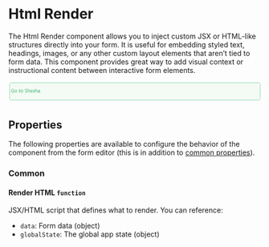 # Html Render
The Html Render component allows you to inject custom JSX or HTML-like structures directly into your form. It is useful for embedding styled text, headings, images, or any other custom layout elements that aren’t tied to form data. This component provides great way to add visual context or instructional content between interactive form elements.

![Image](../Advanced/images/htmlrender1.png)

## Properties

The following properties are available to configure the behavior of the component from the form editor (this is in addition to [common properties](/docs/front-end-basics/form-components/common-component-properties)).

### Common

#### **Render HTML** `function`  
JSX/HTML script that defines what to render. You can reference:
- `data`: Form data (object)
- `globalState`: The global app state (object)